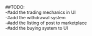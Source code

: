 ##TODO:</br>
-#add the trading mechanics in UI </br>
-#add the withdrawal system</br>
-#add the listing of post to marketplace</br>
-#add the buying system to UI</br>